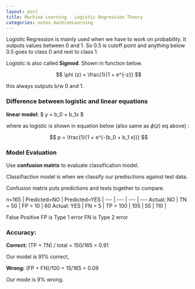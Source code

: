 ```yaml
---
layout: post
title: Machine Learning - Logistic Regression Theory
categories: notes machineLearning
---
```


Logistic Regression is mainly used when we have to work on probability. It outputs values between 0 and 1. So 0.5 is cutoff point and anything below 0.5 goes to class 0 and rest to class 1.

Logistic is also called **Sigmod**. Shown in function below.

$$
\phi (z) = \frac{1}{1 + e^{-z}}
$$

this always outputs b/w 0 and 1.

### Difference between logistic and linear equations

**linear model:**  $ y = b_0 + b_1x $

where as logistic is shown in equation below (also same as $\phi (z)$ eq above) :

$$
p = \frac{1}{1 + e^{-(b_0 + b_1 x)}}
$$


### Model Evaluation

Use **confusion matrix** to evaluate classification model.

Classifiaction model is when we classify our predisctions against test data.

Confusion matrix puts predictions and tests together to compare.

n=165 | Predicted=NO | Predicted=YES | 
--- | --- | --- | ---
Actual: NO | TN = 50 | FP = 10 | 60
Actual: YES | FN = 5 | TP = 100 | 105
 | 55 | 110 | 

False Positive FP is Type 1 error
FN is Type 2 error

### Accuracy:

**Correct:** (TP + TN) / total = 150/165 = 0.91

Our model is 91% correct,

**Wrong:** (FP + FN)/100 = 15/165 = 0.09

Our mode is 9% wrong.


